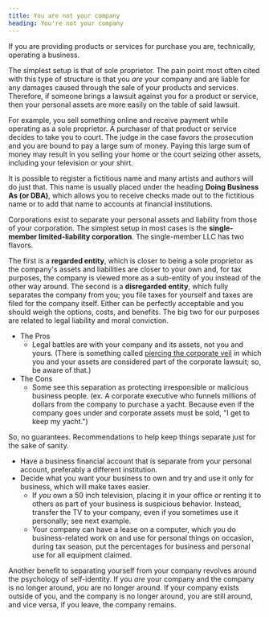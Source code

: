 ```yaml
---
title: You are not your company
heading: You're not your company
---
```


If you are providing products or services for purchase you are, technically, operating a business.

The simplest setup is that of sole proprietor. The pain point most often cited with this type of structure is that you _are_ your company and are liable for any damages caused through the sale of your products and services. Therefore, if someone brings a lawsuit against you for a product or service, then your personal assets are more easily on the table of said lawsuit.

For example, you sell something online and receive payment while operating as a sole proprietor. A purchaser of that product or service decides to take you to court.  The judge in the case favors the prosecution and you are bound to pay a large sum of money. Paying this large sum of money may result in you selling your home or the court seizing other assets, including your television or your shirt.

It is possible to register a fictitious name and many artists and authors will do just that. This name is usually placed under the heading **Doing Business As \(or DBA\)**, which allows you to receive checks made out to the fictitious name or to add that name to accounts at financial institutions.

Corporations exist to separate your personal assets and liability from those of your corporation. The simplest setup in most cases is the **single-member limited-liability corporation**. The single-member LLC has two flavors.

The first is a **regarded entity**, which is closer to being a sole proprietor as the company's assets and liabilities are closer to your own and, for tax purposes, the company is viewed more as a sub-entity of you instead of the other way around. The second is a **disregarded entity**, which fully separates the company from you; you file taxes for yourself and taxes are filed for the company itself. Either can be perfectly acceptable and you should weigh the options, costs, and benefits. The big two for our purposes are related to legal liability and moral conviction.

* The Pros
  * Legal battles are with your company and its assets, not you and yours. \(There is something called [piercing the corporate veil](https://en.wikipedia.org/wiki/Piercing_the_corporate_veil) in which you and your assets are considered part of the corporate lawsuit; so, be aware of that.\)
* The Cons
  * Some see this separation as protecting irresponsible or malicious business people. \(ex. A corporate executive who funnels millions of dollars from the company to purchase a yacht. Because even if the company goes under and corporate assets must be sold, "I get to keep my yacht."\)

So, no guarantees. Recommendations to help keep things separate just for the sake of sanity.

* Have a business financial account that is separate from your personal account, preferably a different institution.
* Decide what you want your business to own and try and use it only for business, which will make taxes easier.
  * If _you_ own a 50 inch television, placing it in your office or renting it to others as part of your business is suspicious behavior. Instead, transfer the TV to your company, even if you sometimes use it personally; see next example.
  * Your company can have a lease on a computer, which you do business-related work on and use for personal things on occasion, during tax season, put the percentages for business and personal use for all equipment claimed. 

Another benefit to separating yourself from your company revolves around the psychology of self-identity. If you _are_ your company and the company is no longer around, _you_ are no longer around. If your company exists outside of you, and the company is no longer around, you are still around, and vice versa, if you leave, the company remains.

